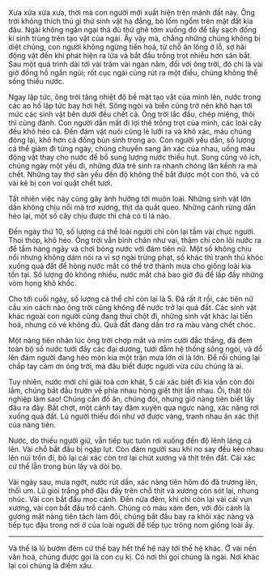 Xưa xửa xừa xưa, thời mà con người mới xuất hiện trên mảnh đất này. Ông trời không thích thú gì thứ sinh vật hạ đẳng, bò lổm ngổm trên mặt đất kia đâu. Ngài không ngần ngại thả đủ thứ ghê tởm xuống đó để tẩy sạch đống kí sinh trùng trên tạo vật của ngài. Ấy vậy mà, chẳng những chúng không bị diệt chủng, con người không ngừng tiến hoá, từ chỗ ăn lông ở lỗ, sợ hãi động vật đến khi phát hiện ra lửa và bắt đầu trồng trọt nhiều hơn săn bắt. Sau một quá trình dài tới vài trăm vài ngàn năm, đối với ông trời, đó chỉ là vài giờ đồng hồ ngắn ngủi; rốt cục ngài cũng rút ra một điều, chúng không thể sống thiếu nước.

Ngay lập tức, ông trời tăng nhiệt độ bề mặt tạo vật của mình lên, nước trong các ao hồ lập tức bay hơi hết. Sông ngòi và biển cũng trở nên khô hạn tới mức các sinh vật bên dưới đều chết cả. Ông trời lắc đầu, chép miệng, thôi thì cũng đành. Con người dần mất đi lợi thế trồng trọt của mình, các loài cây đều khô héo cả. Đến đám vật nuôi cũng lè lưỡi ra và khô xác, máu chúng đóng lại, khô hơn cả đống bùn sình trong ao. Con người yếu dần, số lượng cá thể giảm đi từng ngày, chúng chuyển sang ăn xác của nhau, uống máu động vật thay cho nước để bổ sung lượng nước thiếu hụt. Song cũng vô ích, chúng ngày một yếu đi, những đứa trẻ sinh ra nhanh chóng lăn kềnh ra mà chết. Những tay thợ săn yếu đến độ không thể bắt được một con thỏ, và có vài kẻ bị con voi quật chết tươi.

Tất nhiên việc này cũng gây ảnh hưởng tới muôn loài. Những sinh vật lớn dần không chịu nổi mà trơ xương, thịt da quắt queo. Những cánh rừng dần héo lại, một số cây chịu được thì chả có tí lá nào.

Đến ngày thứ 10, số lượng cá thể loài người chỉ còn lại tầm vài chục người. Thoi thóp, khô héo. Ông trời vẫn bình chân như vại, thậm chí còn lôi nước ra để tắm hàng ngày và chơi bóng nước với đám tiên nữ. Một số không chịu nổi nhưng không dám nói ra vì sợ ngài trừng phạt, số khác thì tranh thủ khóc xuống quả đất để hòng nước mắt có thể trở thành mưa cho giống loài kia tồn tại. Số lượng đó không nhiều, nước mắt chả bao giờ đủ để lấp đầy những vòm họng khô khốc.

Cho tới cuối ngày, số lượng cá thể chỉ còn lại là 5. Đã rất ít rồi, các tiên nữ cầu xin cách nào ông trời cũng không để nước trở lại quả đất. Các sinh vật khác ngoài con người cũng đang thui chột đi, những sinh vật khác lại tiến hoá, nhưng có vẻ không đủ. Quả đất đang dần trơ ra màu vàng chết chóc.

Một nàng tiên nhân lúc ông trời chợp mắt và mỉm cười đắc thắng, đã đem toàn bộ số nước tưới đầy các đại dương, tưới đẫm hệ thống sông ngòi, và đổ lên đám người đang héo mòn kia một trận mưa lớn ơi là lớn. Để rồi chúng lại chắp tay cảm ơn ông trời, mà đâu biết được người vừa cứu chúng là ai.

Tuy nhiên, nước mới chỉ giải toả cơn khát, 5 cái xác biết đi kia vẫn còn đói lắm, chúng bắt đầu trườn về phía nhau hòng giết thịt lẫn nhau. Ôi, thật tội nghiệp làm sao! Chúng cần đồ ăn, chúng đói, nhưng giờ nàng tiên biết lấy đâu ra đây. Bất chợt, một cánh tay đâm xuyên qua ngực nàng, xác nàng rơi xuống quả đất. Lũ người thiếu đói như vớ được vàng, tranh nhau ăn xác thịt của nàng tiên.

Nước, do thiếu người giữ, vẫn tiếp tục tuôn rơi xuống đến độ lênh láng cả lên. Vài chỗ bắt đầu bị ngập lụt. Còn đám người sau khi no say đều kéo nhau lên núi trốn đi, bỏ lại cái xác còn trơ lại chút xương và thịt trên đất. Cái xác cứ thể lẫn trong bùn lầy và dòi bọ.

Vài ngày sau, mưa ngớt, nước rút dần, xác nàng tiên hôm đó đã trương lên, thối um. Lũ giòi trắng phớ đậu đầy trên chỗ thịt và xương còn sót lại, nhung nhúc. Vài con bắt đầu mọc cánh. Đến nửa đêm, khi chỉ còn lại vài cái vụn xương, vài con bắt đầu trổ cánh. Chúng có màu xám đen, với đôi cánh là gương mặt nàng tiên tách làm đôi, chúng bắt đầu bay ra khỏi xác nàng và tiếp tục đậu trong nơi ở của loài người để tiếp tục trông nom giống loài ấy.

---

Và thế là lũ bướm đêm cứ thế bay hết thế hệ này tới thế hệ khác. Ở vài nền văn hoá, chúng được gọi là con cụ kị. Có nơi thì gọi chúng là ngài. Nơi khác lại coi chúng là điềm xấu.